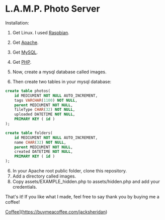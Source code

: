 # L.A.M.P. Photo Server

Installation:
1. Get Linux. I used [Raspbian](https://www.raspbian.org/).
2. Get [Apache](https://httpd.apache.org/).
3. Get [MySQL](https://www.mysql.com/).
4. Get [PHP](https://www.php.net/).

5. Now, create a mysql database called images.
5. Then create two tables in your mysql database:

```sql
create table photos(
    id MEDIUMINT NOT NULL AUTO_INCREMENT,
    tags VARCHAR(1100) NOT NULL,
    parent MEDIUMINT NOT NULL,
    fileType CHAR(32) NOT NULL,
    uploaded DATETIME NOT NULL,
    PRIMARY KEY ( id )
);

create table folders(
    id MEDIUMINT NOT NULL AUTO_INCREMENT,
    name CHAR(32) NOT NULL,
    parent MEDIUMINT NOT NULL,
    created DATETIME NOT NULL,
    PRIMARY KEY ( id )
);
```

6. In your Apache root public folder, clone this repository.
7. Add a directory called images.
8. Copy assets/EXAMPLE_hidden.php to assets/hidden.php and add your credentials.


That's it! 
If you like what I made, feel free to say thank you by buying me a coffee!

[Coffee](https://www.buymeacoffee.com/assets/img/custom_images/orange_img.png)](https://buymeacoffee.com/jacksheridan)

